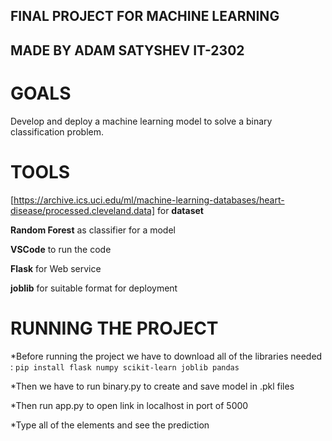 ## FINAL PROJECT FOR MACHINE LEARNING
## MADE BY ADAM SATYSHEV IT-2302

# GOALS
Develop and deploy a machine learning model to solve a binary classification problem.

# TOOLS
[https://archive.ics.uci.edu/ml/machine-learning-databases/heart-disease/processed.cleveland.data] for **dataset**

**Random Forest** as classifier for a model

**VSCode** to run the code

**Flask** for Web service

**joblib** for suitable format for deployment

# RUNNING THE PROJECT
*Before running the project we have to download all of the libraries needed : `pip install flask numpy scikit-learn joblib pandas`

*Then we have to run binary.py to create and save model in .pkl files

*Then run app.py to open link in localhost in port of 5000

*Type all of the elements and see the prediction
